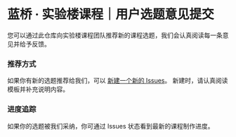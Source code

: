 # 蓝桥 · 实验楼课程｜用户选题意见提交

您可以通过此仓库向实验楼课程团队推荐新的课程选题，我们会认真阅读每一条意见并给予反馈。

### 推荐方式

如果你有新的选题推荐给我们，可以 [新建一个新的 Issues](https://github.com/huhuhang/suggestion/issues/new)。
新建时，请认真阅读模板并补充说明内容。

### 进度追踪

如果你的选题被我们采纳，你可通过 Issues 状态看到最新的课程制作进度。
